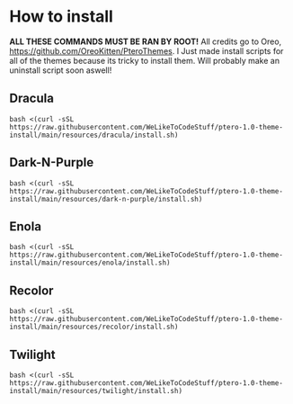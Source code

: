 # How to install
**ALL THESE COMMANDS MUST BE RAN BY ROOT!**
All credits go to Oreo, https://github.com/OreoKitten/PteroThemes.
I Just made install scripts for all of the themes because its tricky to install them. Will probably make an uninstall script soon aswell!

## Dracula
`bash <(curl -sSL https://raw.githubusercontent.com/WeLikeToCodeStuff/ptero-1.0-theme-install/main/resources/dracula/install.sh)`

## Dark-N-Purple
`bash <(curl -sSL https://raw.githubusercontent.com/WeLikeToCodeStuff/ptero-1.0-theme-install/main/resources/dark-n-purple/install.sh)`

## Enola
`bash <(curl -sSL https://raw.githubusercontent.com/WeLikeToCodeStuff/ptero-1.0-theme-install/main/resources/enola/install.sh)`

## Recolor
`bash <(curl -sSL https://raw.githubusercontent.com/WeLikeToCodeStuff/ptero-1.0-theme-install/main/resources/recolor/install.sh)`

## Twilight
`bash <(curl -sSL https://raw.githubusercontent.com/WeLikeToCodeStuff/ptero-1.0-theme-install/main/resources/twilight/install.sh)`
